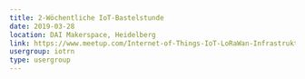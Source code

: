 ```yaml
---
title: 2-Wöchentliche IoT-Bastelstunde
date: 2019-03-28
location: DAI Makerspace, Heidelberg
link: https://www.meetup.com/Internet-of-Things-IoT-LoRaWan-Infrastruktur-4-RheinNeckar/events/wgskdpyzfblc/
usergroup: iotrn
type: usergroup
---
```

